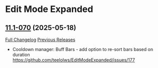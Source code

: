 # Edit Mode Expanded

## [11.1-070](https://github.com/teelolws/EditModeExpanded/tree/11.1-070) (2025-05-18)
[Full Changelog](https://github.com/teelolws/EditModeExpanded/compare/11.1-069...11.1-070) [Previous Releases](https://github.com/teelolws/EditModeExpanded/releases)

- Cooldown manager: Buff Bars - add option to re-sort bars based on duration  
    https://github.com/teelolws/EditModeExpanded/issues/177  

